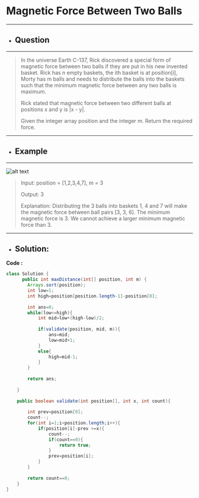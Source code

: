 # Magnetic Force Between Two Balls
---
- ## Question
---
>In the universe Earth C-137, Rick discovered a special form of magnetic force between two balls if they are put in his new invented basket. Rick has n empty baskets, the ith basket is at position[i], Morty has m balls and needs to distribute the balls into the baskets such that the minimum magnetic force between any two balls is maximum.
>
>Rick stated that magnetic force between two different balls at positions x and y is |x - y|.
>
>Given the integer array position and the integer m. Return the required force.
---
- ## Example
---
![alt text](https://assets.leetcode.com/uploads/2020/08/11/q3v1.jpg)
>Input: position = [1,2,3,4,7], m = 3
>
>Output: 3
>
>Explanation: Distributing the 3 balls into baskets 1, 4 and 7 will make the magnetic force between ball pairs [3, 3, 6]. The minimum magnetic force is 3. We cannot achieve a larger minimum magnetic force than 3.
---
- ## Solution:
**Code :**
```java
class Solution {
      public int maxDistance(int[] position, int m) {
        Arrays.sort(position);
        int low=1;
        int high=position[position.length-1]-position[0];
        
        int ans=0;
        while(low<=high){
            int mid=low+(high-low)/2;
            
            if(validate(position, mid, m)){
                ans=mid;
                low=mid+1;
            }
            else{
                high=mid-1;
            }
        }
        
        return ans;
        
    }
    
    public boolean validate(int position[], int x, int count){
        
        int prev=position[0];
        count--;
        for(int i=1;i<position.length;i++){
            if(position[i]-prev >=x){
                count--;
                if(count==0){
                    return true;
                }
                prev=position[i];
            }
        }
        
        return count==0;
    }
}
